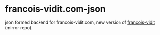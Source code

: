 # francois-vidit.com-json
json formed backend for francois-vidit.com, new version of [francois-vidit](https://github.com/tidiview/francois-vidit.com) (mirror repo).
